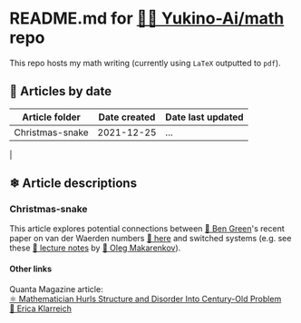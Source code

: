 # README.md for [🐙🐱 Yukino-Ai/math](https://github.com/Yukino-Ai/math) repo

This repo hosts my math writing (currently using `LaTeX` outputted to `pdf`).

## 📅 Articles by date

| Article folder  | Date created | Date last updated |
| --------------- | ------------ | ----------------- |
| Christmas-snake | 2021-12-25   | ...               |

|

## ❄ Article descriptions

### Christmas-snake

This article explores potential connections between [👤 Ben Green](http://people.maths.ox.ac.uk/greenbj/)'s recent paper on van der Waerden numbers [📝 here](https://arxiv.org/abs/2102.01543) and switched systems (e.g. see these [📝 lecture notes](https://personal.utdallas.edu/~makarenkov/notes_switched_systems.pdf) by [👤 Oleg Makarenkov](https://personal.utdallas.edu/~makarenkov/)).

#### Other links

Quanta Magazine article:  
[⚛ Mathematician Hurls Structure and Disorder Into Century-Old Problem](https://www.quantamagazine.org/oxford-mathematician-advances-century-old-combinatorics-problem-20211215/)  
[👤 Erica Klarreich](http://www.ericaklarreich.com/)
